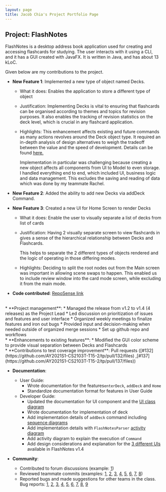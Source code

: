 ```yaml
---
layout: page
title: Jacob Chia's Project Portfolio Page
---
```


## Project: FlashNotes

FlashNotes is a desktop address book application used for creating and accessing flashcards for studying. 
The user interacts with it using a CLI, and it has a GUI created with JavaFX. It is written in Java, and has about 13 kLoC.

Given below are my contributions to the project.

* **New Feature 1**: Implemented a new type of object named Decks. 
    * What it does: Enables the application to store a different type of object
    * Justification: Implementing Decks is vital to ensuring that flashcards can be organised according to themes and topics for revision purposes. It also enables the tracking of revision statistics on the deck level, which is crucial in any flashcard application.
    * Highlights: This enhancement affects existing and future commands as many actions revolves around the Deck object type. It required an in-depth analysis of design alternatives to weigh the tradeoff between the value and the speed of development. Details can be found [here.](https://ay2021s1-cs2103t-t15-2.github.io/tp/DeveloperGuide.html#3-possible-designs-for-decks-in-main-mode)
    
        Implementation in particular was challenging because creating a new object affects all components from UI to Model to even storage. I handled everything end to end, which included UI, business logic and data management.
         This excludes the saving and reading of data which was done by my teammate Rachel.
  
* **New Feature 2**: Added the ability to add new Decks via addDeck Command.
  
* **New Feature 3**: Created a new UI for Home Screen to render Decks
    * What it does: Enable the user to visually separate a list of decks from list of cards
    * Justification: Having 2 visually separate screen to view flashcards in gives a sense of the hierarchical relationship between Decks and Flashcards. 
      
      This helps to separate the 2 different types of objects rendered and the logic of operating in those differing modes.
    * Highlights: Deciding to split the root nodes out from the Main screen was important in allowing scene swaps to happen. This enabled us to include review window into the card mode screen, while excluding it from the main mode.

* **Code contributed**: [RepoSense link](https://nus-cs2103-ay2021s1.github.io/tp-dashboard/#breakdown=true&search=chuyou&sort=groupTitle&sortWithin=title&since=2020-08-14&timeframe=commit&mergegroup=&groupSelect=groupByRepos&checkedFileTypes=docs~functional-code~test-code~other&tabOpen=true&tabType=authorship&tabAuthor=chuyouchia&tabRepo=AY2021S1-CS2103T-T15-2%2Ftp%5Bmaster%5D&authorshipIsMergeGroup=false&authorshipFileTypes=functional-code)
<br>
* **Project management**:
    * Managed the release from v1.2 to v1.4 (4 releases) as the Project Lead
    * Led discussion on prioritization of issues and features and user interface
    * Organized weekly meetings to finalize features and iron out bugs
    * Provided input and decision-making when needed outside of organized merge sessions
    * Set up github repo and workflows
<br>
* **Enhancements to existing features**:
    * Modified the GUI color scheme to provide visual separation between Decks and Flashcards
<br>
* **Contributions to test coverage improvement**: Pull requests ([#132](https://github.com/AY2021S1-CS2103T-T15-2/tp/pull/132/files) ,[#137](https://github.com/AY2021S1-CS2103T-T15-2/tp/pull/137/files))

* **Documentation**:
  * User Guide:
    * Wrote documentation for the features`enterDeck`, `addDeck` and `Home`
    * Standardize documentation format for features in User Guide
  * Developer Guide:
    * Updated the documentation for UI component and the [UI class diagram](https://ay2021s1-cs2103t-t15-2.github.io/tp/DeveloperGuide.html#ui-component)
    * Wrote documentation for implementation of deck
    * Add implementation details of `addDeck` command including [sequence diagrams](https://ay2021s1-cs2103t-t15-2.github.io/tp/DeveloperGuide.html#adding-a-new-deck-feature)
    * Add implementation details with `FlashNotesParser` [activity diagram](https://ay2021s1-cs2103t-t15-2.github.io/tp/DeveloperGuide.html#implementation-of-flashnotesparser)
    * Add activity diagram to explain the execution of `Command`
    * Add design considerations and explanation for the [3 different UIs](https://ay2021s1-cs2103t-t15-2.github.io/tp/DeveloperGuide.html#implementation-of-ui-3-different-modes) available in FlashNotes v1.4

* **Community**:
    * Contributed to forum discussions (example: [1](https://github.com/nus-cs2103-AY2021S1/forum/issues/103))
    * Reviewed teammate commits (examples: [1](https://github.com/AY2021S1-CS2103T-T15-2/tp/pull/139), [2](https://github.com/AY2021S1-CS2103T-T15-2/tp/pull/46), [3](https://github.com/AY2021S1-CS2103T-T15-2/tp/pull/71), [4](https://github.com/AY2021S1-CS2103T-T15-2/tp/pull/76), [5](https://github.com/AY2021S1-CS2103T-T15-2/tp/pull/245), [6](https://github.com/AY2021S1-CS2103T-T15-2/tp/pull/176), [7](https://github.com/AY2021S1-CS2103T-T15-2/tp/pull/108), [8](https://github.com/AY2021S1-CS2103T-T15-2/tp/pull/110))
    * Reported bugs and made suggestions for other teams in the class. Bug reports: [1](https://github.com/chuyouchia/ped/issues/1), [2](https://github.com/chuyouchia/ped/issues/2), [3](https://github.com/chuyouchia/ped/issues/3), [4](https://github.com/chuyouchia/ped/issues/4), [5](https://github.com/chuyouchia/ped/issues/5), [6](https://github.com/chuyouchia/ped/issues/6), [7](https://github.com/chuyouchia/ped/issues/7), [8](https://github.com/chuyouchia/ped/issues/8), [9](https://github.com/chuyouchia/ped/issues/9)
